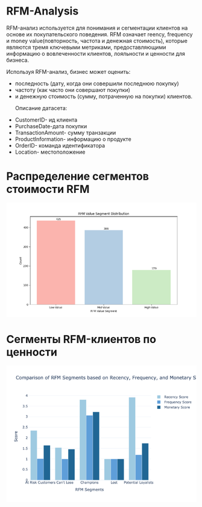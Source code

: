 # RFM-Analysis
RFM-анализ используется для понимания и сегментации клиентов на основе их покупательского поведения. RFM означает reency, frequency и money value(повторность, частота и денежная стоимость), которые являются тремя ключевыми метриками, предоставляющими информацию о вовлеченности клиентов, лояльности и ценности для бизнеса.<p>
Используя RFM-анализ, бизнес может оценить:
- последность (дату, когда они совершили последнюю покупку)
- частоту (как часто они совершают покупки)
- и денежную стоимость (сумму, потраченную на покупки) клиентов.<p>
Описание датасета:
- CustomerID- ид клиентa
- PurchaseDate-датa покупки
- TransactionAmount- сумму транзакции
- ProductInformation- информацию о продукте
- OrderID- командa идентификатора
- Location- местоположение
# Распределение сегментов стоимости RFM
![RFM Value Segment Distribution](https://github.com/Mamaeva-Bariyat/RFM-Analysis/blob/main/images/RFM%20Value%20Segment%20Distribution.png)
# Сегменты RFM-клиентов по ценности
![RFM Customer Segments by Value](https://github.com/Mamaeva-Bariyat/RFM-Analysis/blob/main/images/RFM%20Customer%20Segments%20by%20Value.png)
